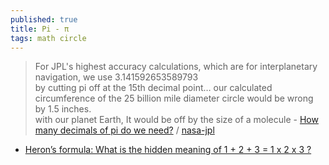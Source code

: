 ```yaml
---
published: true
title: Pi - π
tags: math circle
---
```

> For JPL's highest accuracy calculations, which are for interplanetary navigation, we use 3.141592653589793  
> by cutting pi off at the 15th decimal point… our calculated circumference of the 25 billion mile diameter circle would be wrong by 1.5 inches.  
> with our planet Earth,  It would be off by the size of a molecule - [ How many decimals of pi do we need?](https://news.ycombinator.com/item?id=31944705) / [nasa-jpl](https://www.jpl.nasa.gov/edu/news/2016/3/16/how-many-decimals-of-pi-do-we-really-need/)

- [Heron’s formula: What is the hidden meaning of 1 + 2 + 3 = 1 x 2 x 3 ?](https://www.youtube.com/watch?v=IguNXoCjBEk)
